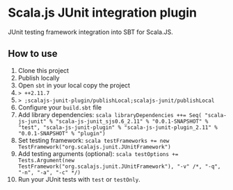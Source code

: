 # Scala.js JUnit integration plugin
JUnit testing framework integration into SBT for Scala.JS.

## How to use
1. Clone this project
2. Publish locally
  1. Open `sbt` in your local copy the project
  2. `> ++2.11.7`
  3. `> ;scalajs-junit-plugin/publishLocal;scalajs-junit/publishLocal`
3. Configure your `build.sbt` file
  1. Add library dependencies:
    ```scala
    libraryDependencies ++= Seq(
      "scala-js-junit" % "scala-js-junit_sjs0.6_2.11" % "0.0.1-SNAPSHOT" % "test",
      "scala-js-junit-plugin" % "scala-js-junit-plugin_2.11" % "0.0.1-SNAPSHOT" % "plugin")
    ```
  2. Set testing framework: 
    ```scala
    testFrameworks += new TestFramework("org.scalajs.junit.JUnitFramework")
    ```
  3. Add testing arguments (optional):
    ```scala
    testOptions += Tests.Argument(new TestFramework("org.scalajs.junit.JUnitFramework"), "-v" /*, "-q", "-n", "-a", "-c" */)
    ```
4. Run your JUnit tests with `test` or `testOnly`.
